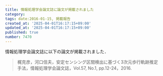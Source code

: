 ```yaml
---
title: 情報処理学会論文誌に論文が掲載されました
category:
tags: date:2016-01-15, 掲載報告
created_at: '2025-04-01T16:17:15+09:00'
updated_at: '2025-04-01T16:17:15+09:00'
published: true
number: 7470
---
```


情報処理学会論文誌に以下の論文が掲載されました．

> 梶克彦，河口信夫，安定センシング区間検出に基づく3次元歩行軌跡推定手法，情報処理学会論文誌，Vol.57, No.1, pp.12-24，2016.

